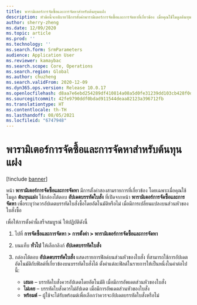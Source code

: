 ```yaml
---
title: พารามิเตอร์การจัดซื้อและการจัดหาสำหรับต้นทุนแฝง
description: หัวข้อนี้จะอธิบายวิธีการตั้งค่าพารามิเตอร์การจัดซื้อและการจัดหาที่เกี่ยวข้อง เมื่อคุณใช้โมดูลต้นทุนแฝง
author: sherry-zheng
ms.date: 12/09/2020
ms.topic: article
ms.prod: ''
ms.technology: ''
ms.search.form: SrmParameters
audience: Application User
ms.reviewer: kamaybac
ms.search.scope: Core, Operations
ms.search.region: Global
ms.author: chuzheng
ms.search.validFrom: 2020-12-09
ms.dyn365.ops.version: Release 10.0.17
ms.openlocfilehash: d8aa7e6ebd254289df410814a08a5d0fe31239dd103cb428f0d4bc401fbfb28a
ms.sourcegitcommit: 42fe9790ddf0bdad911544deaa82123a396712fb
ms.translationtype: HT
ms.contentlocale: th-TH
ms.lasthandoff: 08/05/2021
ms.locfileid: "6747948"
---
```

# <a name="procurement-and-sourcing-parameters-for-landed-cost"></a>พารามิเตอร์การจัดซื้อและการจัดหาสำหรับต้นทุนแฝง

[!include [banner](../../includes/banner.md)]

หน้า **พารามิเตอร์การจัดซื้อและการจัดหา** มีการตั้งค่าสองสามรายการที่เกี่ยวข้อง โดยเฉพาะเมื่อคุณใช้โมดูล **ต้นทุนแฝง** ใช้กล่องโต้ตอบ **อัปเดตบรรทัดใบสั่ง** ที่เปิดจากหน้า **พารามิเตอร์การจัดซื้อและการจัดหา** เพื่อระบุว่าควรอัปเดตบรรทัดใบสั่งซื้อโดยอัตโนมัติหรือไม่ เมื่อมีการเปลี่ยนแปลงบนส่วนหัวของใบสั่งซื้อ

เพื่อให้การตั้งค่านี้เสร็จสมบูรณ์ ให้ปฏิบัติดังนี้

1. ไปที่ **การจัดซื้อและการจัดหา \> การตั้งค่า \> พารามิเตอร์การจัดซื้อและการจัดหา**
1. บนแท็บ **ทั่วไป** ให้เลือกลิงก์ **อัปเดตบรรทัดใบสั่ง**
1. กล่องโต้ตอบ **อัปเดตบรรทัดใบสั่ง** แสดงรายการฟิลด์บนส่วนหัวของใบสั่ง ที่สามารถใช้การอัปเดตอัตโนมัติกับฟิลด์ที่เกี่ยวข้องบนบรรทัดใบสั่งได้ ตั้งค่าแต่ละฟิลด์ในรายการให้เป็นหนึ่งในค่าต่อไปนี้:

    - **เสมอ** – บรรทัดใบสั่งควรอัปเดตโดยอัตโนมัติ เมื่อมีการอัพเดตส่วนหัวของใบสั่ง
    - **ไม่เคย** – บรรทัดใบสั่งควรไม่อัปเดต เมื่อมีการอัพเดตส่วนหัวของใบสั่ง
    - **พร้อมต์** – ผู้ใช้จะได้รับพร้อมต์เพื่อเลือกว่าควรจะอัปเดตบรรทัดใบสั่งหรือไม่
